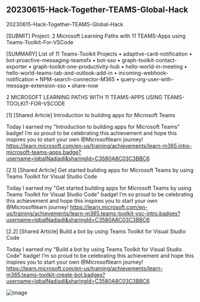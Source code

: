 ## 20230615-Hack-Together-TEAMS-Global-Hack
20230615-Hack-Together-TEAMS-Global-Hack

[SUBMIT] Project: 2 Microsoft Learning Paths with 11 TEAMS-Apps using Teams-Toolkit-For-VSCode

[SUMMARY] List of 11 Teams-Toolkit Projects
• adaptive-card-notification
• bot-proactive-messaging-teamsfx
• bot-sso
• graph-toolkit-contact-exporter
• graph-toolkit-one-productivity-hub
• hello-world-in-meeting
• hello-world-teams-tab-and-outlook-add-in
• incoming-webhook-notification
• NPM-search-connector-M365
• query-org-user-with-message-extension-sso
• share-now

2 MICROSOFT LEARNING PATHS WITH 11 TEAMS-APPS USING TEAMS-TOOLKIT-FOR-VSCODE

[1] [Shared Article] Introduction to building apps for Microsoft Teams

Today I earned my "Introduction to building apps for Microsoft Teams" badge! I’m so proud to be celebrating this achievement and hope this inspires you to start your own @Microsoftlearn journey!
https://learn.microsoft.com/en-us/training/achievements/learn-m365.intro-microsoft-teams-apps.badge?username=IqbalNadiadi&sharingId=C3580A8C03C3BBC6

[2.1] [Shared Article] Get started building apps for Microsoft Teams by using Teams Toolkit for Visual Studio Code

Today I earned my "Get started building apps for Microsoft Teams by using Teams Toolkit for Visual Studio Code" badge! I’m so proud to be celebrating this achievement and hope this inspires you to start your own @Microsoftlearn journey!
https://learn.microsoft.com/en-us/training/achievements/learn-m365.teams-toolkit-vsc-intro.badges?username=IqbalNadiadi&sharingId=C3580A8C03C3BBC6

[2.2] [Shared Article] Build a bot by using Teams Toolkit for Visual Studio Code

Today I earned my "Build a bot by using Teams Toolkit for Visual Studio Code" badge! I’m so proud to be celebrating this achievement and hope this inspires you to start your own @Microsoftlearn journey!
https://learn.microsoft.com/en-us/training/achievements/learn-m365.teams-toolkit-create-bot.badges?username=IqbalNadiadi&sharingId=C3580A8C03C3BBC6


![image](https://github.com/iqbal-nadiadi/20230615-Hack-Together-TEAMS-Global-Hack/assets/92942506/0e85c385-40e9-4962-a8be-ff9cf39caa15)
